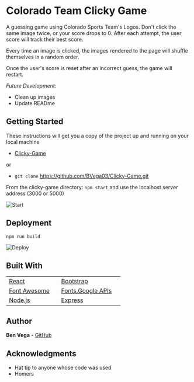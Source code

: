 # Colorado Team Clicky Game

A guessing game using Colorado Sports Team's Logos. Don't click the same image twice, or your score drops to 0. After each attempt, the user score will track their best score.

Every time an image is clicked, the images rendered to the page will shuffle themselves in a random order.

Once the user's score is reset after an incorrect guess, the game will restart.

*Future Development:*
- Clean up images
- Update READme

## Getting Started
These instructions will get you a copy of the project up and running on your local machine

- [Clicky-Game](https://bvega03.github.io/Clicky-Game/)

or

- ```git clone``` https://github.com/BVega03/Clicky-Game.git

From the clicky-game directory:
```npm start``` and use the localhost server address (3000 or 5000)

![](/clicky-game/public/Images/npm-start-screenshot.PNG?raw=true "Start")

## Deployment

```npm run build```

![](/clicky-game/public/Images/npm-run-build-screenshot.PNG?raw=true "Deploy")

## Built With
|  |  |  |  |
| --- | --- | --- | --- |
|[React](https://reactjs.org/docs/getting-started.html)||[Bootstrap](https://getbootstrap.com/)|
|[Font Awesome](https://fontawesome.com/?from=io)||[Fonts.Google APIs](https://developers.google.com/fonts/docs/getting_started)| 
|[Node.js](https://nodejs.org/en/download/)||[Express](https://expressjs.com/en/starter/installing.html)|

## Author

**Ben Vega** - [GitHub](https://bvega03.github.io/Clicky-Game/)

## Acknowledgments

* Hat tip to anyone whose code was used
* Homers
